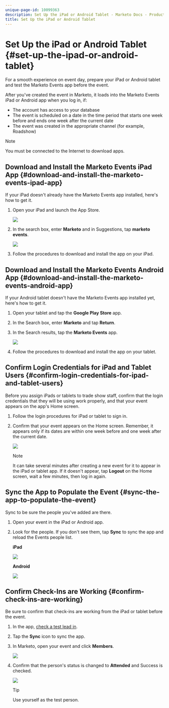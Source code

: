 ```yaml
---
unique-page-id: 10099363
description: Set Up the iPad or Android Tablet - Marketo Docs - Product Documentation
title: Set Up the iPad or Android Tablet
---
```


# Set Up the iPad or Android Tablet {#set-up-the-ipad-or-android-tablet}

For a smooth experience on event day, prepare your iPad or Android tablet and test the Marketo Events app before the event.

After you've created the event in Marketo, it loads into the Marketo Events iPad or Android app when you log in, if:

* The account has access to your database
* The event is scheduled on a date in the time period that starts one week before and ends one week after the current date
* The event was created in the appropriate channel (for example, Roadshow)

>[!NOTE]
>
>You must be connected to the Internet to download apps.

## Download and Install the Marketo Events iPad App {#download-and-install-the-marketo-events-ipad-app}

If your iPad doesn't already have the Marketo Events app installed, here's how to get it.

1. Open your iPad and launch the App Store.

   ![](assets/image2016-4-14-15-3a52-3a19.png)

1. In the search box, enter **Marketo** and in Suggestions, tap **marketo events**.

   ![](assets/image2016-4-14-16-3a0-3a3.png)

1. Follow the procedures to download and install the app on your iPad.

## Download and Install the Marketo Events Android App {#download-and-install-the-marketo-events-android-app}

If your Android tablet doesn't have the Marketo Events app installed yet, here's how to get it.

1. Open your tablet and tap the **Google Play Store** app.
1. In the Search box, enter **Marketo** and tap **Return**.
1. In the Search results, tap the **Marketo Events** app.

   ![](assets/image2016-4-15-14-3a42-3a11.png)

1. Follow the procedures to download and install the app on your tablet.

## Confirm Login Credentials for iPad and Tablet Users {#confirm-login-credentials-for-ipad-and-tablet-users}

Before you assign iPads or tablets to trade show staff, confirm that the login credentials that they will be using work properly, and that your event appears on the app's Home screen.

1. Follow the login procedures for iPad or tablet to sign in.
1. Confirm that your event appears on the Home screen. Remember, it appears only if its dates are within one week before and one week after the current date.

   ![](assets/image2016-4-15-15-3a29-3a0.png)

   >[!NOTE]
   >
   >It can take several minutes after creating a new event for it to appear in the iPad or tablet app. If it doesn't appear, tap **Logout** on the Home screen, wait a few minutes, then log in again.

## Sync the App to Populate the Event {#sync-the-app-to-populate-the-event}

Sync to be sure the people you've added are there.

1. Open your event in the iPad or Android app.
1. Look for the people. If you don't see them, tap **Sync** to sync the app and reload the Events people list.

   **iPad**

   ![](assets/image2016-4-12-14-3a25-3a13.png)

   **Android**

   ![](assets/screenshot-2016-04-15-14-14-08-sync-button.png)

## Confirm Check-Ins are Working {#confirm-check-ins-are-working}

Be sure to confirm that check-ins are working from the iPad or tablet before the event.

1. In the app, [check a test lead in](/help/marketo/product-docs/core-marketo-concepts/mobile-apps/event-check-in/check-people-into-your-event-from-your-tablet.md).
1. Tap the **Sync** icon to sync the app.
1. In Marketo, open your event and click **Members**.

   ![](assets/image2016-4-15-15-3a32-3a42.png)

1. Confirm that the person's status is changed to **Attended** and Success is checked.

   ![](assets/image2016-4-18-14-3a11-3a36.png)

   >[!TIP]
   >
   >Use yourself as the test person.

